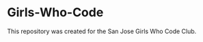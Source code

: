 # Girls-Who-Code
<html>

<p>
This repository was created for the San Jose Girls Who Code Club.
<p/>
<html/>
